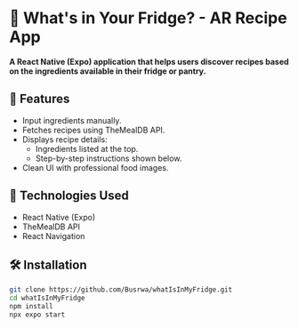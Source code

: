 # 🧊 What's in Your Fridge? - AR Recipe App

**A React Native (Expo) application that helps users discover recipes based on the ingredients available in their fridge or pantry.**

## 📱 Features

- Input ingredients manually.
- Fetches recipes using TheMealDB API.
- Displays recipe details:
  - Ingredients listed at the top.
  - Step-by-step instructions shown below.
- Clean UI with professional food images.

## 🔧 Technologies Used

- React Native (Expo)
- TheMealDB API
- React Navigation

## 🛠️ Installation

```bash
git clone https://github.com/Busrwa/whatIsInMyFridge.git
cd whatIsInMyFridge
npm install
npx expo start

